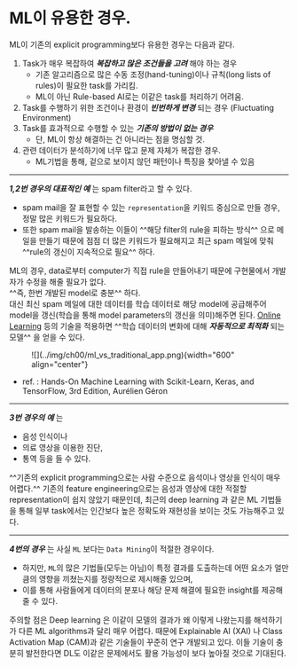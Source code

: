 # ML이 유용한 경우.

ML이 기존의 explicit programming보다 유용한 경우는 다음과 같다.

1. Task가 매우 복잡하여 ***복잡하고 많은 조건들을 고려*** 해야 하는 경우
    * 기존 알고리즘으로 많은 수동 조정(hand-tuning)이나 규칙(long lists of rules)이 필요한 task를 가리킴.
    * ML이 아닌 Rule-based AI로는 이같은 task를 처리하기 어려움.
2. Task를 수행하기 위한 조건이나 환경이 ***빈번하게 변경*** 되는 경우 (Fluctuating Environment)
3. Task를 효과적으로 수행할 수 있는 ***기존의 방법이 없는 경우***
    * 단, ML이 항상 해결하는 건 아니라는 점을 명심할 것.
4. 관련 데이터가 분석하기에 너무 많고 문제 자체가 복잡한 경우.
    * ML기법을 통해, 겉으로 보이지 않던 패턴이나 특징을 찾아낼 수 있음

---

***1,2번 경우의 대표적인 예*** 는 spam filter라고 할 수 있다.  

* spam mail을 잘 표현할 수 있는 `representation`을 키워드 중심으로 만들 경우, 정말 많은 키워드가 필요하다.  
* 또한 spam mail을 발송하는 이들이 ^^해당 filter의 rule을 피하는 방식^^ 으로 메일을 만들기 때문에 점점 더 많은 키워드가 필요해지고 최근 spam 메일에 맞춰 ^^rule의 갱신이 지속적으로 필요^^ 하다. 

ML의 경우, data로부터 computer가 직접 rule을 만들어내기 때문에 구현물에서 개발자가 수정을 해줄 필요가 없다.  
^^즉, 한번 개발된 model로 충분^^ 하다.  
대신 최신 spam 메일에 대한 데이터를 학습 데이터로 해당 model에 공급해주어 model을 갱신(학습을 통해 model parameters의 갱신을 의미)해주면 된다. [Online Learning](./ch00_41_online_learning.md) 등의 기술을 적용하면 ^^학습 데이터의 변화에 대해 ***자동적으로 최적화*** 되는 모델^^ 을 얻을 수 있다.

<figure markdown>
![](../img/ch00/ml_vs_traditional_app.png){width="600" align="center"}
</figure>


* ref. : Hands-On Machine Learning with Scikit-Learn, Keras, and TensorFlow, 3rd Edition, Aurélien Géron

---

***3번 경우의 예*** 는 

* 음성 인식이나 
* 의료 영상을 이용한 진단, 
* 통역 등을 들 수 있다. 

^^기존의 explicit programming으로는 사람 수준으로 음석이나 영상을 인식이 매우 어렵다.^^ 기존의 feature engineering으로는 음성과 영상에 대한 적절할 representation이 쉽지 않았기 때문인데, 최근의 deep learning 과 같은 ML 기법들을 통해 일부 task에서는 인간보다 높은 정확도와 재현성을 보이는 것도 가능해주고 있다. 

---

***4번의 경우*** 는 사실 `ML` 보다는 `Data Mining`이 적절한 경우이다.  

* 하지만, `ML`의 많은 기법들(모두는 아님)이 특정 결과를 도출하는데 어떤 요소가 얼만큼의 영향을 끼쳤는지를 정량적으로 제시해줄 있으며, 
* 이를 통해 사람들에게 데이터의 분포나 해당 문제 해결에 필요한 insight를 제공해줄 수 있다.  

주의할 점은 Deep learning 은 이같이 모델의 결과가 왜 이렇게 나왔는지를 해석하기가 다른 ML algorithms과 달리 매우 어렵다. 때문에 Explainable AI (XAI) 나 Class Activation Map (CAM)과 같은 기술들이 꾸준히 연구 개발되고 있다. 이들 기술이 충분히 발전한다면 DL도 이같은 문제에서도 활용 가능성이 보다 높아질 것으로 기대된다.